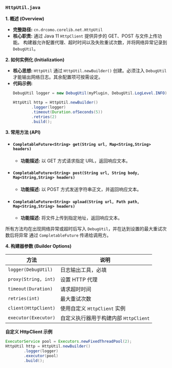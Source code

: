 ### `HttpUtil.java`

**1. 概述 (Overview)**

  * **完整路径:** `cn.drcomo.corelib.net.HttpUtil`
  * **核心职责:** 通过 Java 11 `HttpClient` 提供异步的 GET、POST 与文件上传功能。
    构建器允许配置代理、超时时间以及失败重试次数，并将网络异常记录到 `DebugUtil`。

**2. 如何实例化 (Initialization)**

  * **核心思想:** `HttpUtil` 通过 `HttpUtil.newBuilder()` 创建。必须注入 `DebugUtil`
    才能输出网络日志。其余配置项可按需设定。
  * **代码示例:**
    ```java
    DebugUtil logger = new DebugUtil(myPlugin, DebugUtil.LogLevel.INFO);

    HttpUtil http = HttpUtil.newBuilder()
            .logger(logger)
            .timeout(Duration.ofSeconds(5))
            .retries(2)
            .build();
    ```

**3. 常用方法 (API)**

  * #### `CompletableFuture<String> get(String url, Map<String,String> headers)`

      * **功能描述:** 以 GET 方式请求指定 URL，返回响应文本。
  * #### `CompletableFuture<String> post(String url, String body, Map<String,String> headers)`

      * **功能描述:** 以 POST 方式发送字符串正文，并返回响应文本。
  * #### `CompletableFuture<String> upload(String url, Path path, Map<String,String> headers)`

      * **功能描述:** 将文件上传到指定地址，返回响应文本。

所有方法均在出现网络异常或超时后写入 `DebugUtil`，并在达到设置的最大重试次数后将异常
通过 `CompletableFuture` 传递给调用方。

**4. 构建器参数 (Builder Options)**

| 方法 | 说明 |
| --- | --- |
| `logger(DebugUtil)` | 日志输出工具，必填 |
| `proxy(String, int)` | 设置 HTTP 代理 |
| `timeout(Duration)` | 请求超时时间 |
| `retries(int)` | 最大重试次数 |
| `client(HttpClient)` | 使用自定义 `HttpClient` 实例 |
| `executor(Executor)` | 自定义执行器用于构建内部 `HttpClient` |

**自定义 HttpClient 示例**

```java
ExecutorService pool = Executors.newFixedThreadPool(2);
HttpUtil http = HttpUtil.newBuilder()
        .logger(logger)
        .executor(pool)
        .build();
```

